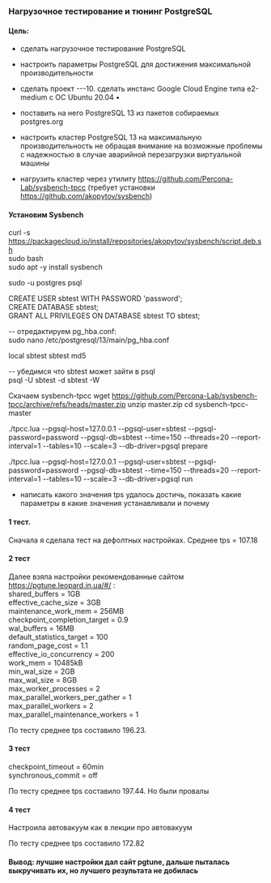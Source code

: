 ### Нагрузочное тестирование и тюнинг PostgreSQL

#### Цель:
- сделать нагрузочное тестирование PostgreSQL
- настроить параметры PostgreSQL для достижения максимальной производительности

- сделать проект ---10.  сделать инстанс Google Cloud Engine типа e2-medium с ОС Ubuntu 20.04 •
- поставить на него PostgreSQL 13 из пакетов собираемых postgres.org
- настроить кластер PostgreSQL 13 на максимальную производительность не обращая внимание на возможные проблемы с надежностью в случае аварийной перезагрузки виртуальной машины
- нагрузить кластер через утилиту https://github.com/Percona-Lab/sysbench-tpcc (требует установки https://github.com/akopytov/sysbench)

#### Установим Sysbench  

curl -s https://packagecloud.io/install/repositories/akopytov/sysbench/script.deb.sh  
sudo bash  
sudo apt -y install sysbench  

sudo -u postgres psql  

  
CREATE USER sbtest WITH PASSWORD 'password';  
 CREATE DATABASE sbtest;  
 GRANT ALL PRIVILEGES ON DATABASE sbtest TO sbtest;  
 
-- отредактируем pg_hba.conf:  
sudo nano /etc/postgresql/13/main/pg_hba.conf  

local   sbtest          sbtest                                  md5  

-- убедимся что sbtest может зайти в psql  
psql -U sbtest -d sbtest -W  

Скачаем sysbench-tpcc
wget https://github.com/Percona-Lab/sysbench-tpcc/archive/refs/heads/master.zip
unzip master.zip
cd sysbench-tpcc-master

./tpcc.lua --pgsql-host=127.0.0.1 --pgsql-user=sbtest --pgsql-password=password --pgsql-db=sbtest --time=150 --threads=20 --report-interval=1 --tables=10 --scale=3 --db-driver=pgsql prepare

./tpcc.lua --pgsql-host=127.0.0.1 --pgsql-user=sbtest --pgsql-password=password --pgsql-db=sbtest --time=150 --threads=20 --report-interval=1 --tables=10 --scale=3 --db-driver=pgsql run

- написать какого значения tps удалось достичь, показать какие параметры в какие значения устанавливали и почему

#### 1 тест.
Сначала я сделала тест на дефолтных настройках. Среднее tps = 107.18  

#### 2 тест
Далее взяла настройки рекомендованные сайтом https://pgtune.leopard.in.ua/#/ :  
shared_buffers = 1GB  
effective_cache_size = 3GB  
maintenance_work_mem = 256MB  
checkpoint_completion_target = 0.9  
wal_buffers = 16MB  
default_statistics_target = 100  
random_page_cost = 1.1  
effective_io_concurrency = 200  
work_mem = 10485kB  
min_wal_size = 2GB  
max_wal_size = 8GB  
max_worker_processes = 2  
max_parallel_workers_per_gather = 1  
max_parallel_workers = 2  
max_parallel_maintenance_workers = 1  

По тесту среднее tps составило 196.23.

#### 3 тест

checkpoint_timeout = 60min  
synchronous_commit = off  

По тесту среднее tps составило 197.44. Но были провалы

#### 4 тест

Настроила автовакуум как в лекции про автовакуум

По тесту среднее tps составило 172.82

#### Вывод: лучшие настройки дал сайт pgtune, дальше пыталась выкручивать их, но лучшего результата не добилась
